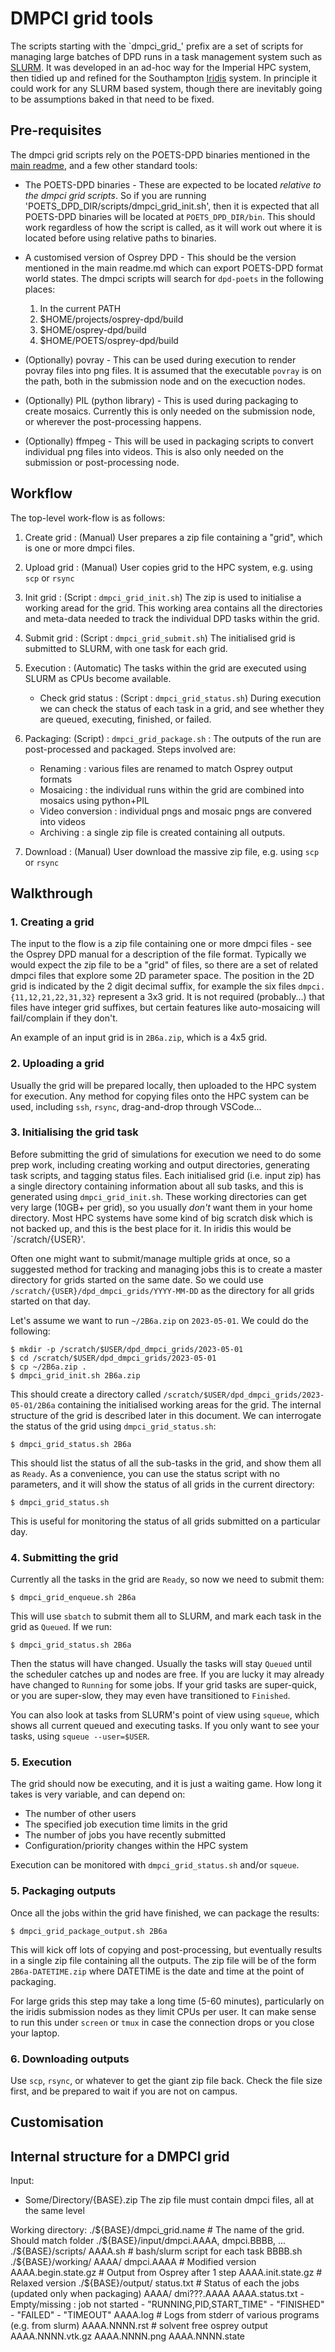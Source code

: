 DMPCI grid tools
================

The scripts starting with the `dmpci_grid_' prefix are a set of scripts for
managing large batches of DPD runs in a task management system such as 
[SLURM](https://slurm.schedmd.com/documentation.html). It was developed in an
ad-hoc way for the Imperial HPC system, then tidied up and refined for the
Southampton [Iridis](southampton.ac.uk/isolutions/staff/iridis.page) system.
In principle it could work for any SLURM based system, though there are
inevitably going to be assumptions baked in that need to be fixed.

Pre-requisites
--------------

The dmpci grid scripts rely on the POETS-DPD binaries mentioned in the [main readme](../readme.md), and
a few other standard tools:

-   The POETS-DPD binaries - These are expected to be located _relative to the dmpci grid scripts_. So if you
    are running 'POETS_DPD_DIR/scripts/dmpci_grid_init.sh', then it is expected that all POETS-DPD binaries will be located at
    `POETS_DPD_DIR/bin`. This should work regardless of how the script is called, as it will work out where
    it is located before using relative paths to binaries.

-   A customised version of Osprey DPD - This should be the version mentioned in the main readme.md which
    can export POETS-DPD format world states. The dmpci scripts will search for `dpd-poets` in the following places:
    1.  In the current PATH
    2.  $HOME/projects/osprey-dpd/build
    3.  $HOME/osprey-dpd/build
    4.  $HOME/POETS/osprey-dpd/build

- (Optionally) povray - This can be used during execution to render povray files into png files.
    It is assumed that the executable `povray` is on the path, both in the submission node and on
    the execuction nodes.

- (Optionally) PIL (python library) - This is used during packaging to create mosaics. Currently
    this is only needed on the submission node, or wherever the post-processing happens.

- (Optionally) ffmpeg - This will be used in packaging scripts to convert individual png files into videos.
    This is also only needed on the submission or post-processing node.

Workflow
--------

The top-level work-flow is as follows:

1. Create grid : (Manual) User prepares a zip file containing a "grid", which is one or more dmpci files.

2. Upload grid : (Manual) User copies grid to the HPC system, e.g. using `scp` or `rsync` 

3. Init grid : (Script : `dmpci_grid_init.sh`) The zip is used to initialise a working aread for the grid. This working area
   contains all the directories and meta-data needed to track the individual DPD tasks within the grid.

4. Submit grid : (Script : `dmpci_grid_submit.sh`) The initialised grid is submitted to SLURM, with one task for each grid.

5. Execution : (Automatic) The tasks within the grid are executed using SLURM as CPUs become available.
    - Check grid status : (Script : `dmpci_grid_status.sh`) During execution we can check the status of each
        task in a grid, and see whether they are queued, executing, finished, or failed.

6. Packaging: (Script) : `dmpci_grid_package.sh` : The outputs of the run are post-processed and packaged. Steps involved are:
    - Renaming : various files are renamed to match Osprey output formats
    - Mosaicing : the individual runs within the grid are combined into mosaics using python+PIL
    - Video conversion : individual pngs and mosaic pngs are convered into videos
    - Archiving : a single zip file is created containing all outputs.

7. Download : (Manual) User download the massive zip file, e.g. using `scp` or `rsync`

Walkthrough
-----------

### 1. Creating a grid

The input to the flow is a zip file containing one or more dmpci files - see the Osprey DPD
manual for a description of the file format. Typically we would expect the zip file to
be a "grid" of files, so there are a set of related dmpci files that explore some
2D parameter space. The position in the 2D grid is indicated by the 2 digit decimal
suffix, for example the six files `dmpci.{11,12,21,22,31,32}` represent a 3x3 grid.
It is not required (probably...) that files have integer grid suffixes, but certain features
like auto-mosaicing will fail/complain if they don't.

An example of an input grid is in `2B6a.zip`, which is a 4x5 grid.

### 2. Uploading a grid

Usually the grid will be prepared locally, then uploaded to the HPC system for execution.
Any method for copying files onto the HPC system can be used, including `ssh`, `rsync`,
drag-and-drop through VSCode...

### 3. Initialising the grid task

Before submitting the grid of simulations for execution we need to do some prep work, including
creating working and output directories, generating task scripts, and tagging status files.
Each initialised grid (i.e. input zip) has a single directory containing information about
all sub tasks, and this is generated using `dmpci_grid_init.sh`. These working directories
can get very large (10GB+ per grid), so you usually _don't_ want them in your home directory. Most HPC
systems have some kind of big scratch disk which is not backed up, and this is
the best place for it. In iridis this would be `/scratch/{USER}'.

Often one might want to submit/manage multiple grids at once, so a suggested method for
tracking and managing jobs this is to create a master directory for grids started on the
same date. So we could use `/scratch/{USER}/dpd_dmpci_grids/YYYY-MM-DD` as the directory for
all grids started on that day.

Let's assume we want to run `~/2B6a.zip` on `2023-05-01`. We could do the following:
```
$ mkdir -p /scratch/$USER/dpd_dmpci_grids/2023-05-01
$ cd /scratch/$USER/dpd_dmpci_grids/2023-05-01
$ cp ~/2B6a.zip .
$ dmpci_grid_init.sh 2B6a.zip
```

This should create a directory called `/scratch/$USER/dpd_dmpci_grids/2023-05-01/2B6a` containing
the initialised working areas for the grid. The internal structure of the grid is described
later in this document. We can interrogate the status of the grid using `dmpci_grid_status.sh`:
```
$ dmpci_grid_status.sh 2B6a
```
This should list the status of all the sub-tasks in the grid, and show them all as `Ready`.
As a convenience, you can use the status script with no parameters, and it will show the
status of all grids in the current directory:
```
$ dmpci_grid_status.sh
```
This is useful for monitoring the status of all grids submitted on a particular day.

### 4. Submitting the grid

Currently all the tasks in the grid are `Ready`, so now we need to submit them:
```
$ dmpci_grid_enqueue.sh 2B6a
```
This will use `sbatch` to submit them all to SLURM, and mark each task in the grid as
`Queued`. If we run:
```
$ dmpci_grid_status.sh 2B6a
```
Then the status will have changed. Usually the tasks will stay `Queued` until
the scheduler catches up and nodes are free. If you are lucky it may already have changed to
`Running` for some jobs. If your grid tasks are super-quick, or you are super-slow, they may even
have transitioned to `Finished`.

You can also look at tasks from SLURM's point of view using `squeue`, which shows
all current queued and executing tasks. If you only want to see your tasks,
using `squeue --user=$USER`.

### 5. Execution

The grid should now be executing, and it is just a waiting game. How long it takes
is very variable, and can depend on:

- The number of other users
- The specified job execution time limits in the grid
- The number of jobs you have recently submitted
- Configuration/priority changes within the HPC system

Execution can be monitored with `dmpci_grid_status.sh` and/or `squeue`.

### 5. Packaging outputs

Once all the jobs within the grid have finished, we can package the results:
```
$ dmpci_grid_package_output.sh 2B6a
```
This will kick off lots of copying and post-processing, but eventually
results in a single zip file containing all the outputs. The zip file
will be of the form `2B6a-DATETIME.zip` where DATETIME is the
date and time at the point of packaging.

For large grids this step may take a long time (5-60 minutes), particularly on the iridis submission
nodes as they limit CPUs per user. It can make sense to run this under
`screen` or `tmux` in case the connection drops or you close your laptop.


### 6. Downloading outputs

Use `scp`, `rsync`, or whatever to get the giant zip file back. Check the
file size first, and be prepared to wait if you are not on campus.

Customisation
-------------





Internal structure for a DMPCI grid
-----------------------------------

Input:
- Some/Directory/{BASE}.zip
The zip file must contain dmpci files, all at the same level

Working directory:
./${BASE}/dmpci_grid.name    # The name of the grid. Should match folder
./${BASE}/input/dmpci.AAAA, dmpci.BBBB, ...
./${BASE}/scripts/
    AAAA.sh   # bash/slurm script for each task
    BBBB.sh
./${BASE}/working/
    AAAA/
        dmpci.AAAA           # Modified version
        AAAA.begin.state.gz  # Output from Osprey after 1 step
        AAAA.init.state.gz   # Relaxed version
./${BASE}/output/
    status.txt      # Status of each the jobs (updated only when packaging)
    AAAA/
        dmi???.AAAA
        AAAA.status.txt
            - Empty/missing : job not started
            - "RUNNING,PID,START_TIME"
            - "FINISHED"
            - "FAILED"
            - "TIMEOUT"
        AAAA.log            # Logs from stderr of various programs (e.g. from slurm)
        AAAA.NNNN.rst   # solvent free osprey output
        AAAA.NNNN.vtk.gz
        AAAA.NNNN.png
        AAAA.NNNN.state
